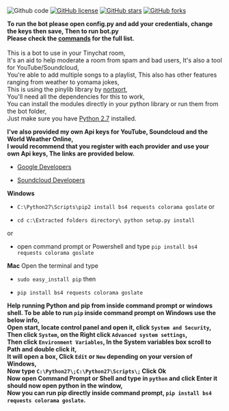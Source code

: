 
![Github code](https://img.shields.io/badge/Code-Python-green.svg) 
[![GitHub license](https://img.shields.io/badge/license-MIT-blue.svg)](https://raw.githubusercontent.com/Tinychat/Tinychat-Bot/master/LICENSE)
[![GitHub stars](https://img.shields.io/github/stars/Tinychat/Tinychat-Bot.svg)](https://github.com/Tinychat/Tinychat-Bot/stargazers) 
[![GitHub forks](https://img.shields.io/github/forks/Tinychat/Tinychat-Bot.svg)](https://github.com/Tinychat/Tinychat-Bot/network) <br>

**To run the bot please open config.py and add your credentials, change the keys then save, Then to run bot.py**
<br>
**Please check the [commands](https://github.com/Tinychat/Tinychat-Bot/wiki) for the full list.**
<br><br>
This is a bot to use in your Tinychat room,<br>
It's an aid to help moderate a room from spam and bad users, It's also a tool for YouTube/Soundcloud,<br>
You're able to add multiple songs to a playlist, This also has other features ranging from weather to yomama jokes,<br>
This is using the pinylib library by [nortxort](https://github.com/nortxort/),<br>
You'll need all the dependencies for this to work,<br>
You can install the modules directly in your python library or run them from the bot folder,<br>
Just make sure you have [Python 2.7](https://www.python.org/downloads/) installed.


**I've also provided my own Api keys for YouTube, Soundcloud and the World Weather Online,<br>
I would recommend that you register with each provider and use your own Api keys, The links are provided below.**

* [Google Developers](https://developers.google.com)

* [Soundcloud Developers](https://developers.soundcloud.com)

**Windows**
* `C:\Python27\Scripts\pip2 install bs4 requests colorama goslate` or

* `cd c:\Extracted folders directory\ python setup.py install` 

or

* open command prompt or Powershell and type `pip install bs4 requests colorama goslate`

**Mac**
Open the terminal and type

* `sudo easy_install pip` then

* `pip install bs4 requests colorama goslate`

**Help running Python and pip from inside command prompt or windows shell.
To be able to run `pip` inside command prompt on Windows use the below info,<br>
Open start, locate control panel and open it, click `System and Security`,<br>
Then click `System`, on the Right click `Advanced system settings`,<br>
Then click `Environment Variables`, In the System variables box scroll to Path and double click it,<br>
It will open a box, Click `Edit` or `New` depending on your version of Windows,<br>
Now type `C:\Python27\;C:\Python27\Scripts\;` Click Ok<br>
Now open Command Prompt or Shell and type in `python` and click Enter it should now open python in the window,<br>
Now you can run pip directly inside command prompt, `pip install bs4 requests colorama goslate`.**
